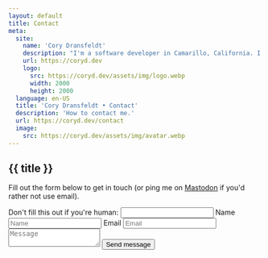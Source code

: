 ```yaml
---
layout: default
title: Contact
meta:
  site:
    name: 'Cory Dransfeldt'
    description: "I'm a software developer in Camarillo, California. I enjoy hanging out with my beautiful family and 4 rescue dogs, technology, automation, music, writing, reading and tv and movies."
    url: https://coryd.dev
    logo:
      src: https://coryd.dev/assets/img/logo.webp
      width: 2000
      height: 2000
  language: en-US
  title: 'Cory Dransfeldt • Contact'
  description: 'How to contact me.'
  url: https://coryd.dev/contact
  image:
    src: https://coryd.dev/assets/img/avatar.webp
---
```


<h2
  class="m-0 text-xl font-black leading-tight tracking-normal dark:text-gray-200 md:text-2xl mb-2"
>
  {{ title }}
</h2>

Fill out the form below to get in touch (or ping me on [Mastodon](https://social.lol/@cory) if you'd rather not use email).

<form class="mt-4 flex flex-col justify-center items-center w-full" method="POST" action="/contact/success" name="contact" netlify netlify-honeypot="bot-field">
  <label class="hidden">
    Don't fill this out if you're human: <input name="bot-field" />
  </label>
  <label class="w-full md:w-3/4">
    <span class="hidden">Name</span>
    <input type="text" name="name" placeholder="Name" class="w-full outline-none p-2 mb-6 rounded-sm border border-blue-600 focus:border-blue-800 dark:border-blue-400 dark:focus:border-blue-200 transition-colors ease-in-out duration-300" />
  </label>
  <label class="w-full md:w-3/4">
    <span class="hidden">Email</span>
    <input type="email" name="email" placeholder="Email" class="w-full outline-none p-2 mb-6 rounded-sm border border-blue-600 focus:border-blue-800 dark:border-blue-400 dark:focus:border-blue-200 transition-colors ease-in-out duration-300" />
  </label>
  <textarea name="message" placeholder="Message"  class="w-full md:w-3/4 h-40 resize-none outline-none p-2 mb-6 rounded-sm border border-blue-600 focus:border-blue-800 dark:border-blue-400 dark:focus:border-blue-200 transition-colors ease-in-out duration-300"></textarea>
  <button class="w-1/2 md:w-1/3" type="submit">Send message</button>
</form>
